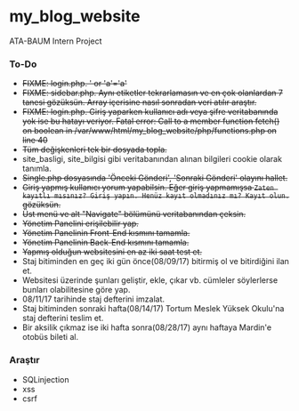 # my_blog_website
ATA-BAUM Intern Project

### To-Do
+ ~~FIXME: login.php. ' or 'a'='a'~~
+ ~~FIXME: sidebar.php. Aynı etiketler tekrarlamasın ve en çok olanlardan 7 tanesi gözüksün. Array içerisine nasıl sonradan veri atılır araştır.~~
+ ~~FIXME: login.php. Giriş yaparken kullanıcı adı veya şifre veritabanında yok ise bu hatayı veriyor. Fatal error: Call to a member function fetch() on boolean in /var/www/html/my_blog_website/php/functions.php on line 40~~
+ ~~Tüm değişkenleri tek bir dosyada topla.~~
+ site_basligi, site_bilgisi gibi veritabanından alınan bilgileri cookie olarak tanımla.
+ ~~Single.php dosyasında 'Önceki Gönderi', 'Sonraki Gönderi' olayını hallet.~~
+ ~~Giriş yapmış kullanıcı yorum yapabilsin. Eğer giriş yapmamışsa `Zaten kayıtlı mısınız? Giriş yapın. Henüz kayıt olmadınız mı? Kayıt olun.` gözüksün.~~
+ ~~Üst menü ve alt "Navigate" bölümünü veritabanından çeksin.~~
+ ~~Yönetim Panelini erişilebilir yap.~~
+ ~~Yönetim Panelinin Front-End kısmını tamamla.~~
+ ~~Yönetim Panelinin Back-End kısmını tamamla.~~
+ ~~Yapmış olduğun websitesini en az iki saat test et.~~
+ Staj bitiminden en geç iki gün önce(08/09/17) bitirmiş ol ve bitirdiğini ilan et.
+ Websitesi üzerinde şunları geliştir, ekle, çıkar vb. cümleler söylerlerse bunları olabilitesine göre yap.
+ 08/11/17 tarihinde staj defterini imzalat.
+ Staj bitiminden sonraki hafta(08/14/17) Tortum Meslek Yüksek Okulu'na staj defterini teslim et.
+ Bir aksilik çıkmaz ise iki hafta sonra(08/28/17) aynı haftaya Mardin'e otobüs bileti al.

### Araştır
+ SQLinjection
+ xss
+ csrf
